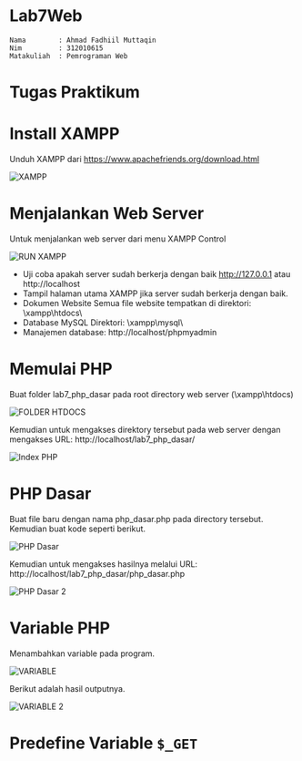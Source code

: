 # Lab7Web
```
Nama        : Ahmad Fadhiil Muttaqin
Nim         : 312010615
Matakuliah  : Pemrograman Web
```
# Tugas Praktikum
# Install XAMPP
Unduh XAMPP dari https://www.apachefriends.org/download.html

![XAMPP](https://user-images.githubusercontent.com/46867774/169666566-f3dabbb1-6677-4bde-9b4d-3aa5d1c2acaf.png)

# Menjalankan Web Server
Untuk menjalankan web server dari menu XAMPP Control

![RUN XAMPP](https://user-images.githubusercontent.com/46867774/169666736-f69855ba-bb12-4bb1-839e-42da1abaffdc.png)

- Uji coba apakah server sudah berkerja dengan baik http://127.0.0.1 atau http://localhost
- Tampil halaman utama XAMPP jika server sudah berkerja dengan baik.
- Dokumen Website Semua file website tempatkan di direktori: \xampp\htdocs\
- Database MySQL Direktori: \xampp\mysql\
- Manajemen database: http://localhost/phpmyadmin

# Memulai PHP
Buat folder lab7_php_dasar pada root directory web server (\xampp\htdocs)

![FOLDER HTDOCS](https://user-images.githubusercontent.com/46867774/169667047-c098c52f-d791-4445-a4d4-993edccd785f.png)

Kemudian untuk mengakses direktory tersebut pada web server dengan mengakses URL: http://localhost/lab7_php_dasar/

![Index PHP ](https://user-images.githubusercontent.com/46867774/169667086-2ec16d45-ca23-4b1c-b65c-cbcb5eea1a63.png)

# PHP Dasar
Buat file baru dengan nama php_dasar.php pada directory tersebut. Kemudian buat kode seperti berikut.

![PHP Dasar](https://user-images.githubusercontent.com/46867774/169667447-b810949c-68ca-47bd-9c13-fa15c5ec863d.png)

Kemudian untuk mengakses hasilnya melalui URL: http://localhost/lab7_php_dasar/php_dasar.php

![PHP Dasar 2](https://user-images.githubusercontent.com/46867774/169667472-c64655d8-6e59-49b9-9183-8468abb54014.png)

# Variable PHP

Menambahkan variable pada program.

![VARIABLE](https://user-images.githubusercontent.com/46867774/169667648-55b7d06c-a979-48bc-8941-3ba74bf6af6f.png)

Berikut adalah hasil outputnya.

![VARIABLE 2](https://user-images.githubusercontent.com/46867774/169667702-5bdf464a-c1d7-414d-966d-a53757b69724.png)

# Predefine Variable ```$_GET```

